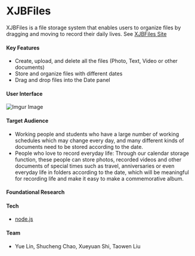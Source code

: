 # XJBFiles

XJBFiles is a file storage system that enables users to organize files by dragging and moving to record their daily lives. 
See [XJBFiles Site]()

#### Key Features
- Create, upload, and delete all the files (Photo, Text, Video or other documents)
- Store and organize files with different dates
- Drag and drop files into the Date panel

#### User Interface
![Imgur Image](https://i.imgur.com/s8fqKjy.jpg)

#### Target Audience
- Working people and students who have a large number of working schedules which may change every day, and many different kinds of documents need to be stored according to the date.
- People who love to record everyday life: Through our calendar storage function, these people can store photos, recorded videos and other documents of special times such as travel, anniversaries or even everyday life in folders according to the date, which will be meaningful for recording life and make it easy to make a commemorative album.

#### Foundational Research


#### Tech
* [node.js] 

#### Team
- Yue Lin, Shucheng Chao, Xueyuan Shi, Taowen Liu


[//]: # (These are reference links used in the body of this note and get stripped out when the markdown processor does its job. There is no need to format nicely because it shouldn't be seen. Thanks SO - http://stackoverflow.com/questions/4823468/store-comments-in-markdown-syntax)


   [node.js]: <http://nodejs.org>
   [jQuery]: <http://jquery.com>
   [express]: <http://expressjs.com>

